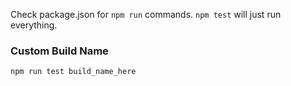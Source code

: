 Check package.json for `npm run` commands.  `npm test` will just run everything.

### Custom Build Name

`npm run test build_name_here`
